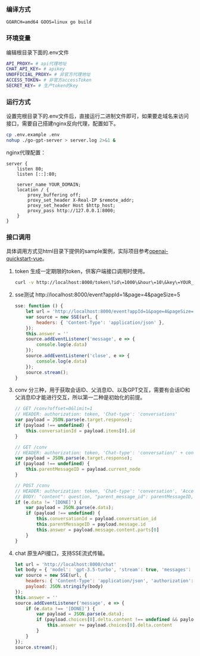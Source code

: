 ### 编译方式
```
GOARCH=amd64 GOOS=linux go build
```

### 环境变量
编辑根目录下面的.env文件
```sh
API_PROXY= # api代理地址
CHAT_API_KEY= # apikey
UNOFFICIAL_PROXY= # 非官方代理地址
ACCESS_TOKEN= # 非官方accessToken
SECRET_KEY= # 生产token的key
```

### 运行方式
设置完根目录下的.env文件后，直接运行二进制文件即可，如果要走域名来访问接口，需要自己搭建nginx反向代理，配置如下。
```sh
cp .env.example .env
nohup ./go-gpt-server > server.log 2>&1 &
```
nginx代理配置：
```
server {
	listen 80;
	listen [::]:80;

	server_name YOUR_DOMAIN;
	location / {
		proxy_buffering off;
        proxy_set_header X-Real-IP $remote_addr;
        proxy_set_header Host $http_host;
        proxy_pass http://127.0.0.1:8000;
	}
}
```

### 接口调用
具体调用方式见html目录下提供的sample案例，实际项目参考[openai-quickstart-vue](https://github.com/nephen/openai-quickstart-vue)。
1. token
生成一定期限的token，供客户端接口调用时使用。
    ```sh
    curl -v http://localhost:8000/token\?id\=1000\&hour\=10\&key\=YOUR_KEY
    ```

2. sse测试
http://localhost:8000/event?appId=1&page=4&pageSize=5
    ```js
    sse: function () {
        let url = 'http://localhost:8000/event?appId=1&page=4&pageSize=5'
        var source = new SSE(url, {
            headers: { 'Content-Type': 'application/json' },
        });
        this.answer = ''
        source.addEventListener('message', e => {
            console.log(e.data)
        });
        source.addEventListener('close', e => {
            console.log(e.data)
        });
        source.stream();
    }
    ```
3. conv
分三种，用于获取会话ID、父消息ID、以及GPT交互，需要有会话ID和父消息ID才能进行交互，所以第一二种是初始化的前提。
    ```js
    // GET /conv?offset=0&limit=1
    // HEADER: authorization: token, 'Chat-type': 'conversations'
    var payload = JSON.parse(e.target.response);
    if (payload !== undefined) {
        this.conversationId = payload.items[0].id
    }

    // GET /conv
    // HEADER: authorization: token, 'Chat-type': 'conversation/' + conversationId
    var payload = JSON.parse(e.target.response);
    if (payload !== undefined) {
        this.parentMessageID = payload.current_node
    }

    // POST /conv
    // HEADER: authorization: token, 'Chat-type': 'conversation', 'Accept': 'text/event-stream'
    // BODY: "content": question, "parent_message_id": parentMessageID, "conversation_id": conversationId
    if (e.data != '[DONE]') {
        var payload = JSON.parse(e.data);
        if (payload !== undefined) {
            this.conversationId = payload.conversation_id
            this.parentMessageID = payload.message.id
            this.answer = payload.message.content.parts[0]
        }
    }
    ```

4. chat
原生API接口，支持SSE流式传输。
    ```js
    let url = 'http://localhost:8000/chat'
    let body = { 'model': 'gpt-3.5-turbo', 'stream': true, 'messages': [{ 'role': 'user', 'content': this.question }] }
    var source = new SSE(url, {
        headers: { 'Content-Type': 'application/json', 'authorization': token },
        payload: JSON.stringify(body)
    });
    this.answer = ''
    source.addEventListener('message', e => {
        if (e.data !== '[DONE]') {
            var payload = JSON.parse(e.data);
            if (payload.choices[0].delta.content !== undefined && payload.choices[0].delta.content !== '') {
                this.answer += payload.choices[0].delta.content
            }
        }
    });
    source.stream();
    ```
